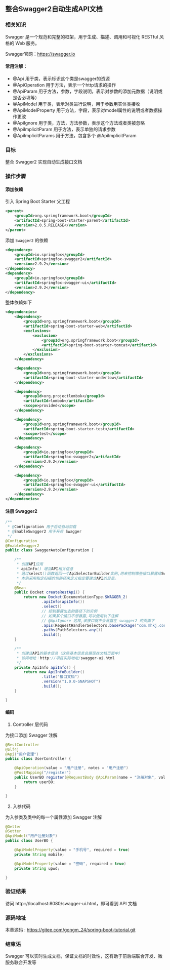 整合Swagger2自动生成API文档
---

### 相关知识
Swagger 是一个规范和完整的框架，用于生成、描述、调用和可视化 RESTful 风格的 Web 服务。

Swagger官网：<https://swagger.io>

#### 常用注解： 
 - @Api 用于类，表示标识这个类是swagger的资源
 - @ApiOperation 用于方法，表示一个http请求的操作
 - @ApiParam 用于方法，参数，字段说明，表示对参数的添加元数据（说明或是否必填等）
 - @ApiModel 用于类，表示对类进行说明，用于参数用实体类接收
 - @ApiModelProperty 用于方法，字段，表示对model属性的说明或者数据操作更改
 - @ApiIgnore 用于类，方法，方法参数，表示这个方法或者类被忽略
 - @ApiImplicitParam 用于方法，表示单独的请求参数
 - @ApiImplicitParams 用于方法，包含多个 @ApiImplicitParam

### 目标
整合 Swagger2 实现自动生成接口文档

### 操作步骤
#### 添加依赖
引入 Spring Boot Starter 父工程
```xml
<parent>
    <groupId>org.springframework.boot</groupId>
    <artifactId>spring-boot-starter-parent</artifactId>
    <version>2.0.5.RELEASE</version>
</parent>
```

添加 `Swagger2` 的依赖
```xml
<dependency>
    <groupId>io.springfox</groupId>
    <artifactId>springfox-swagger2</artifactId>
    <version>2.9.2</version>
</dependency>
<dependency>
    <groupId>io.springfox</groupId>
    <artifactId>springfox-swagger-ui</artifactId>
    <version>2.9.2</version>
</dependency>
```

整体依赖如下
```xml
<dependencies>
    <dependency>
        <groupId>org.springframework.boot</groupId>
        <artifactId>spring-boot-starter-web</artifactId>
        <exclusions>
            <exclusion>
                <groupId>org.springframework.boot</groupId>
                <artifactId>spring-boot-starter-tomcat</artifactId>
            </exclusion>
        </exclusions>
    </dependency>

    <dependency>
        <groupId>org.springframework.boot</groupId>
        <artifactId>spring-boot-starter-undertow</artifactId>
    </dependency>

    <dependency>
        <groupId>org.projectlombok</groupId>
        <artifactId>lombok</artifactId>
        <scope>provided</scope>
    </dependency>

    <dependency>
        <groupId>org.springframework.boot</groupId>
        <artifactId>spring-boot-starter-test</artifactId>
        <scope>test</scope>
    </dependency>

    <dependency>
        <groupId>io.springfox</groupId>
        <artifactId>springfox-swagger2</artifactId>
        <version>2.9.2</version>
    </dependency>

    <dependency>
        <groupId>io.springfox</groupId>
        <artifactId>springfox-swagger-ui</artifactId>
        <version>2.9.2</version>
    </dependency>
</dependencies>
```

#### 注册 Swagger2
```java
/**
 * @Configuration 用于启动自动加载
 * @EnableSwagger2 用于开启 Swagger
 */
@Configuration
@EnableSwagger2
public class SwaggerAutoConfiguration {

    /**
     * 创建API应用
     * apiInfo() 增加API相关信息
     * 通过select()函数返回一个ApiSelectorBuilder实例,用来控制哪些接口暴露给Swagger来展现，
     * 本例采用指定扫描的包路径来定义指定要建立API的目录。
     */
    @Bean
    public Docket createRestApi() {
        return new Docket(DocumentationType.SWAGGER_2)
                .apiInfo(apiInfo())
                .select()
                // 控制暴露出去的路径下的实例
                // 如果某个接口不想暴露,可以使用以下注解
                // @ApiIgnore 这样,该接口就不会暴露在 swagger2 的页面下
                .apis(RequestHandlerSelectors.basePackage("com.mhkj.controller"))
                .paths(PathSelectors.any())
                .build();
    }

    /**
     * 创建该API的基本信息（这些基本信息会展现在文档页面中）
     * 访问地址：http://项目实际地址/swagger-ui.html
     */
    private ApiInfo apiInfo() {
        return new ApiInfoBuilder()
                .title("接口文档")
                .version("1.0.0-SNAPSHOT")
                .build();
    }

}
```

#### 编码
1. Controller 层代码

为接口添加 Swagger 注解

```java
@RestController
@Slf4j
@Api("用户管理")
public class UserController {

    @ApiOperation(value = "用户注册", notes = "用户注册")
    @PostMapping("/register")
    public UserBO register(@RequestBody @ApiParam(name = "注册对象", value = "JSON对象", required = true) UserBO userBO) {
        return userBO;
    }

}
```

2. 入参代码

为入参类及类中的每一个属性添加 Swagger 注解

```java
@Getter
@Setter
@ApiModel("用户注册对象")
public class UserBO {

    @ApiModelProperty(value = "手机号", required = true)
    private String mobile;

    @ApiModelProperty(value = "密码", required = true)
    private String upwd;

}
```

### 验证结果

访问 http:://localhost:8080/swagger-ui.html，即可看到 API 文档


### 源码地址

本章源码 : <https://gitee.com/gongm_24/spring-boot-tutorial.git>

### 结束语

Swagger 可以实时生成文档，保证文档的时效性，这有助于前后端联合开发、微服务联合开发等

